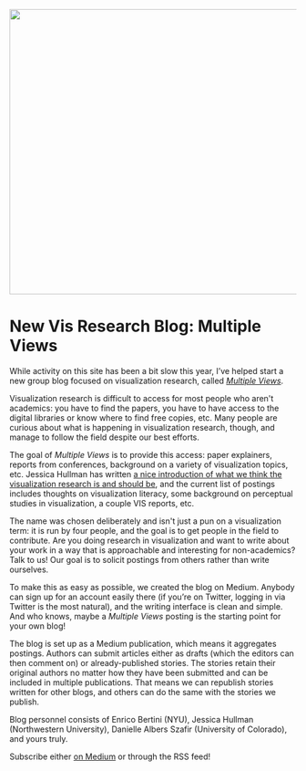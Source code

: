 <p align="center"><img src="https://media.eagereyes.org/wp-content/uploads/2018/12/multiple-views.png" width="700" height="500" /></p>

# New Vis Research Blog: Multiple Views

While activity on this site has been a bit slow this year, I’ve helped start a new group blog focused on visualization research, called <em><a href="https://medium.com/multiple-views-visualization-research-explained">Multiple Views</a></em>. 

Visualization research is difficult to access for most people who aren't academics: you have to find the papers, you have to have access to the digital libraries or know where to find free copies, etc. Many people are curious about what is happening in visualization research, though, and manage to follow the field despite our best efforts.

The goal of <em>Multiple Views</em> is to provide this access: paper explainers, reports from conferences, background on a variety of visualization topics, etc. Jessica Hullman has written <a href="https://medium.com/multiple-views-visualization-research-explained/what-is-visualization-research-what-should-it-be-8840a9ba658">a nice introduction of what we think the visualization research is and should be</a>, and the current list of postings includes thoughts on visualization literacy, some background on perceptual studies in visualization, a couple VIS reports, etc.

The name was chosen deliberately and isn't just a pun on a visualization term: it is run by four people, and the goal is to get people in the field to contribute. Are you doing research in visualization and want to write about your work in a way that is approachable and interesting for non-academics? Talk to us! Our goal is to solicit postings from others rather than write ourselves.

To make this as easy as possible, we created the blog on Medium. Anybody can sign up for an account easily there (if you’re on Twitter, logging in via Twitter is the most natural), and the writing interface is clean and simple. And who knows, maybe a <em>Multiple Views</em> posting is the starting point for your own blog!

The blog is set up as a Medium publication, which means it aggregates postings. Authors can submit articles either as drafts (which the editors can then comment on) or already-published stories. The stories retain their original authors no matter how they have been submitted and can be included in multiple publications. That means we can republish stories written for other blogs, and others can do the same with the stories we publish.

Blog personnel consists of Enrico Bertini (NYU), Jessica Hullman (Northwestern University), Danielle Albers Szafir (University of Colorado), and yours truly.<br>

Subscribe either <a href="https://medium.com/multiple-views-visualization-research-explained">on Medium</a> or through the RSS feed!

<br>
